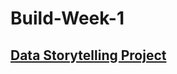 # Build-Week-1

## [Data Storytelling Project](https://dougscohen.github.io/2020-03-05-Unit-1-Build/)

